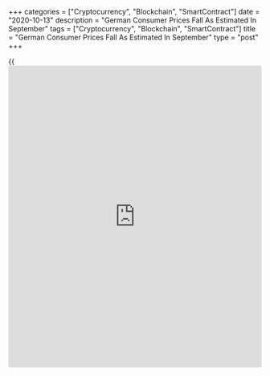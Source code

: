 +++
categories = ["Cryptocurrency", "Blockchain", "SmartContract"]
date = "2020-10-13"
description = "German Consumer Prices Fall As Estimated In September"
tags = ["Cryptocurrency", "Blockchain", "SmartContract"]
title = "German Consumer Prices Fall As Estimated In September"
type = "post"
+++

{{<iframe id="large-banner" src="https://www.bounty.group/#slide=10.0" width="100%" height="600" scrolling="no" style="border: 0px solid rgb(216, 221, 230); border-radius: 3px;">}}

Germany's consumer prices declined in September, as initially estimated,
final data from Destatis showed Tuesday.

The consumer price index declined 0.2 percent yearly in September, after
remining unchanged in August, as estimated earlier. Prices fell for the
second time since the beginning of the year.

The latest decline in prices was the biggest since January 2015, when
they fell 0.3 percent.

The decline in prices was mainly due to the fall in price of energy
products, by 7.1 percent annually, in September.

Excluding energy, inflation was 0.6 percent in September.

Food prices rose 0.6 percent and those of tobacco products grew 5.7
percent.

Meanwhile, prices for telephones and consumer electronics declined 6.1
percent and 4.4 percent, respectively. Prices for information processing
equipment fell 3.7 percent and those for clothing decreased 2.8 percent.

Prices for goods fell 1.7 percent in September, while those of services
rose 1.0 percent. This was in line with economists' expectation.

On a month-on-month basis, consumer prices fell 0.2 percent in
September, after a 0.1 percent decrease in the previous month.

The harmonized index of consumer prices decreased 0.4 percent annually
in September, as initially estimated.

On a monthly basis, the HICP fell 0.4 percent in September, as
estimated.

One reason for the lower inflation rate was due to the temporary value
added tax reduction, which was implemented on 1 July 2020, as a measure
of Federal Government's stimulus packages, the Destatis said. Since
then, the consumer prices had a downward effect from a year ago, the
agency added.

For comments and feedback [contact](https://www.playgroundfx.com/contact/): editorial@rtt[news](https://www.letsplayfx.com/blog/forex-news-website/).com

[Economic News][1]

 **What parts of the world are seeing the best (and worst) economic
performances lately? Click[here][2] to check out our [Econ Scorecard][2]
and find out! See up-to-the-moment [ranking](https://www.playgroundfx.com/blog/crypto-exchange-ranking/)s for the best and worst
performers in [GDP][3], [unemployment rate][4], [inflation][2] and much
more.**

   1. www.rtt[news](https://www.letsplayfx.com/blog/forex-news-website/).com/Content/EconomicNews.aspx
   2. www.rtt[news](https://www.letsplayfx.com/blog/forex-news-website/).com/economic-scorecard/world-rank/CPI/highest-performance.aspx
   3. www.rtt[news](https://www.letsplayfx.com/blog/forex-news-website/).com/economic-scorecard/world-rank/GDP/highest-performance.aspx
   4. www.rtt[news](https://www.letsplayfx.com/blog/forex-news-website/).com/economic-scorecard/world-rank/unemployment-rate/lowest-performance.aspx